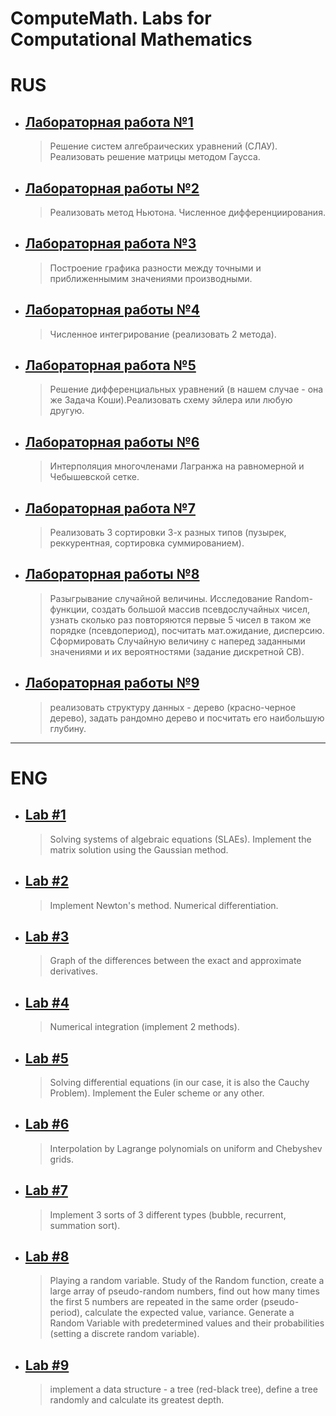# ComputeMath. Labs for Computational Mathematics

# RUS
* ## [Лабораторная работа №1](https://github.com/IKdotShark/ComputeMath/wiki/ComputMath_lab1)
  > Решение систем алгебраических уравнений (СЛАУ). Реализовать решение матрицы методом Гаусса.
* ## [Лабораторная работы №2](https://github.com/IKdotShark/ComputeMath/wiki/ComputMath_lab2)
  > Реализовать метод Ньютона. Численное дифференциирования.
* ## [Лабораторная работа №3](https://github.com/IKdotShark/ComputeMath/wiki/ComputMath_lab3)
  > Построение графика разности между точными и приближеннымим значениями производными.
* ## [Лабораторная работы №4](https://github.com/IKdotShark/ComputeMath/wiki/ComputMath_lab4)
  > Численное интегрирование (реализовать 2 метода).
* ## [Лабораторная работа №5](https://github.com/IKdotShark/ComputeMath/wiki/ComputMath_lab5)
  > Решение дифференциальных уравнений (в нашем случае - она же Задача Коши).Реализовать схему эйлера или любую другую.
* ## [Лабораторная работы №6](https://github.com/IKdotShark/ComputeMath/wiki/ComputMath_lab6)
  > Интерполяция многочленами Лагранжа на равномерной и Чебышевской сетке.
* ## [Лабораторная работа №7](https://github.com/IKdotShark/ComputeMath/wiki/ComputMath_lab7)
  > Реализовать 3 сортировки 3-х разных типов (пузырек, реккурентная, сортировка суммированием).
* ## [Лабораторная работы №8](https://github.com/IKdotShark/ComputeMath/wiki/ComputMath_lab8)
  > Разыгрывание случайной величины. Исследование Random-функции, создать большой массив псевдослучайных чисел, узнать сколько раз повторяются первые 5 чисел в таком же порядке (псевдопериод), посчитать мат.ожидание, дисперсию. Сформировать Случайную величину с наперед заданными значениями и их вероятностями (задание дискретной СВ).
* ## [Лабораторная работы №9](https://github.com/IKdotShark/ComputeMath/wiki/ComputMath_lab9)
  > реализовать структуру данных - дерево (красно-черное дерево), задать рандомно дерево и посчитать его наибольшую глубину.
---

# ENG
* ## [Lab #1](https://github.com/IKdotShark/ComputeMath/wiki/ComputMath_lab1)
  > Solving systems of algebraic equations (SLAEs). Implement the matrix solution using the Gaussian method.
* ## [Lab #2](https://github.com/IKdotShark/ComputeMath/wiki/ComputMath_lab2)
   > Implement Newton's method. Numerical differentiation.
* ## [Lab #3](https://github.com/IKdotShark/ComputeMath/wiki/ComputMath_lab3)
   > Graph of the differences between the exact and approximate derivatives.
* ## [Lab #4](https://github.com/IKdotShark/ComputeMath/wiki/ComputMath_lab4)
   > Numerical integration (implement 2 methods).
* ## [Lab #5](https://github.com/IKdotShark/ComputeMath/wiki/ComputMath_lab5)
   > Solving differential equations (in our case, it is also the Cauchy Problem). Implement the Euler scheme or any other.
* ## [Lab #6](https://github.com/IKdotShark/ComputeMath/wiki/ComputMath_lab6)
   > Interpolation by Lagrange polynomials on uniform and Chebyshev grids.
* ## [Lab #7](https://github.com/IKdotShark/ComputeMath/wiki/ComputMath_lab7)
   > Implement 3 sorts of 3 different types (bubble, recurrent, summation sort).
* ## [Lab #8](https://github.com/IKdotShark/ComputeMath/wiki/ComputMath_lab8)
   > Playing a random variable. Study of the Random function, create a large array of pseudo-random numbers, find out how many times the first 5 numbers are repeated in the same order (pseudo-period), calculate the expected value, variance. Generate a Random Variable with predetermined values and their probabilities (setting a discrete random variable).
* ## [Lab #9](https://github.com/IKdotShark/ComputeMath/wiki/ComputMath_lab9)
   > implement a data structure - a tree (red-black tree), define a tree randomly and calculate its greatest depth.
